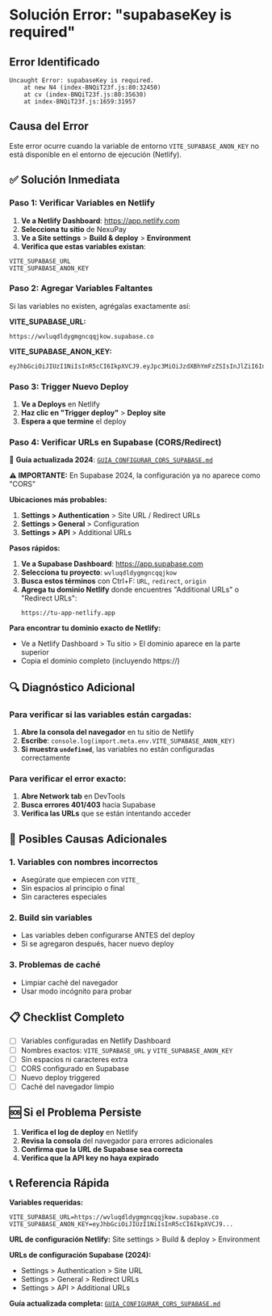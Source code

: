 # Solución Error: "supabaseKey is required"

## Error Identificado

```
Uncaught Error: supabaseKey is required.
    at new N4 (index-BNQiT23f.js:80:32450)
    at cv (index-BNQiT23f.js:80:35630)
    at index-BNQiT23f.js:1659:31957
```

## Causa del Error

Este error ocurre cuando la variable de entorno `VITE_SUPABASE_ANON_KEY` no está disponible en el entorno de ejecución (Netlify).

## ✅ Solución Inmediata

### Paso 1: Verificar Variables en Netlify

1. **Ve a Netlify Dashboard**: https://app.netlify.com
2. **Selecciona tu sitio** de NexuPay
3. **Ve a Site settings** > **Build & deploy** > **Environment**
4. **Verifica que estas variables existan**:

```
VITE_SUPABASE_URL
VITE_SUPABASE_ANON_KEY
```

### Paso 2: Agregar Variables Faltantes

Si las variables no existen, agrégalas exactamente así:

**VITE_SUPABASE_URL:**
```
https://wvluqdldygmgncqqjkow.supabase.co
```

**VITE_SUPABASE_ANON_KEY:**
```
eyJhbGciOiJIUzI1NiIsInR5cCI6IkpXVCJ9.eyJpc3MiOiJzdXBhYmFzZSIsInJlZiI6Ind2bHVxZGxkeWdtZ25jcXFqa293Iiwicm9sZSI6ImFub24iLCJpYXQiOjE3NTk0MzIzMTgsImV4cCI6MjA3NTAwODMxOH0.MAdrj__CjDY8DlLn9Nzsm1spx8MXH1_uWe6OjVGiWM4
```

### Paso 3: Trigger Nuevo Deploy

1. **Ve a Deploys** en Netlify
2. **Haz clic en "Trigger deploy"** > **Deploy site**
3. **Espera a que termine** el deploy

### Paso 4: Verificar URLs en Supabase (CORS/Redirect)

📍 **Guía actualizada 2024**: [`GUIA_CONFIGURAR_CORS_SUPABASE.md`](GUIA_CONFIGURAR_CORS_SUPABASE.md)

**⚠️ IMPORTANTE:** En Supabase 2024, la configuración ya no aparece como "CORS"

**Ubicaciones más probables:**
1. **Settings > Authentication** > Site URL / Redirect URLs
2. **Settings > General** > Configuration
3. **Settings > API** > Additional URLs

**Pasos rápidos:**
1. **Ve a Supabase Dashboard**: https://app.supabase.com
2. **Selecciona tu proyecto**: `wvluqdldygmgncqqjkow`
3. **Busca estos términos** con Ctrl+F: `URL`, `redirect`, `origin`
4. **Agrega tu dominio Netlify** donde encuentres "Additional URLs" o "Redirect URLs":
   ```
   https://tu-app-netlify.app
   ```

**Para encontrar tu dominio exacto de Netlify:**
- Ve a Netlify Dashboard > Tu sitio > El dominio aparece en la parte superior
- Copia el dominio completo (incluyendo https://)

## 🔍 Diagnóstico Adicional

### Para verificar si las variables están cargadas:

1. **Abre la consola del navegador** en tu sitio de Netlify
2. **Escribe**: `console.log(import.meta.env.VITE_SUPABASE_ANON_KEY)`
3. **Si muestra `undefined`**, las variables no están configuradas correctamente

### Para verificar el error exacto:

1. **Abre Network tab** en DevTools
2. **Busca errores 401/403** hacia Supabase
3. **Verifica las URLs** que se están intentando acceder

## 🚨 Posibles Causas Adicionales

### 1. Variables con nombres incorrectos
- Asegúrate que empiecen con `VITE_`
- Sin espacios al principio o final
- Sin caracteres especiales

### 2. Build sin variables
- Las variables deben configurarse ANTES del deploy
- Si se agregaron después, hacer nuevo deploy

### 3. Problemas de caché
- Limpiar caché del navegador
- Usar modo incógnito para probar

## 📋 Checklist Completo

- [ ] Variables configuradas en Netlify Dashboard
- [ ] Nombres exactos: `VITE_SUPABASE_URL` y `VITE_SUPABASE_ANON_KEY`
- [ ] Sin espacios ni caracteres extra
- [ ] CORS configurado en Supabase
- [ ] Nuevo deploy triggered
- [ ] Caché del navegador limpio

## 🆘 Si el Problema Persiste

1. **Verifica el log de deploy** en Netlify
2. **Revisa la consola** del navegador para errores adicionales
3. **Confirma que la URL de Supabase sea correcta**
4. **Verifica que la API key no haya expirado**

## 📞 Referencia Rápida

**Variables requeridas:**
```
VITE_SUPABASE_URL=https://wvluqdldygmgncqqjkow.supabase.co
VITE_SUPABASE_ANON_KEY=eyJhbGciOiJIUzI1NiIsInR5cCI6IkpXVCJ9...
```

**URL de configuración Netlify:**
Site settings > Build & deploy > Environment

**URLs de configuración Supabase (2024):**
- Settings > Authentication > Site URL
- Settings > General > Redirect URLs
- Settings > API > Additional URLs

**Guía actualizada completa:**
[`GUIA_CONFIGURAR_CORS_SUPABASE.md`](GUIA_CONFIGURAR_CORS_SUPABASE.md)